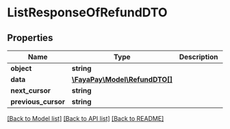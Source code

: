 # ListResponseOfRefundDTO

## Properties
Name | Type | Description | Notes
------------ | ------------- | ------------- | -------------
**object** | **string** |  | [optional] 
**data** | [**\FayaPay\Model\RefundDTO[]**](RefundDTO.md) |  | [optional] 
**next_cursor** | **string** |  | [optional] 
**previous_cursor** | **string** |  | [optional] 

[[Back to Model list]](../README.md#documentation-for-models) [[Back to API list]](../README.md#documentation-for-api-endpoints) [[Back to README]](../README.md)


